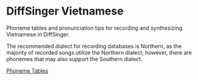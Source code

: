 # DiffSinger Vietnamese

Phoneme tables and pronunciation tips for recording and synthesizing Vietnamese in DiffSinger.

The recommended dialect for recording databases is Northern, as the majority of recorded songs utilize the Northern dialect; however, there are phonemes that may also support the Southern dialect.

[Phoneme Tables]()

